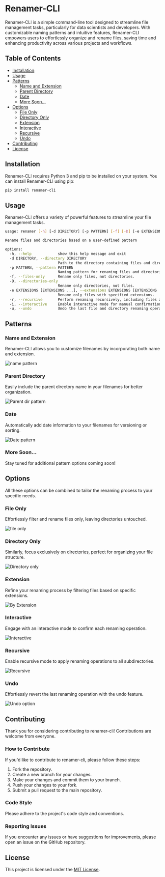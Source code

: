 # Renamer-CLI

Renamer-CLI is a simple command-line tool designed to streamline file management tasks, particularly for data scientists and developers. With customizable naming patterns and intuitive features, Renamer-CLI empowers users to effortlessly organize and rename files, saving time and enhancing productivity across various projects and workflows.

## Table of Contents

- [Installation](#installation)
- [Usage](#usage)
- [Patterns](#patterns)
  - [Name and Extension](#name-and-extension)
  - [Parent Directory](#parent-directory)
  - [Date](#date)
  - [More Soon...](#more-soon)
- [Options](#options)
  - [File Only](#file-only)
  - [Directory Only](#directory-only)
  - [Extension](#extension)
  - [Interactive](#interactive)
  - [Recursive](#recursive)
  - [Undo](#undo)
- [Contributing](#contributing)
- [License](#license)


## Installation

Renamer-CLI requires Python 3 and pip to be installed on your system. You can install Renamer-CLI using pip:

```bash
pip install renamer-cli
```

## Usage

Renamer-CLI offers a variety of powerful features to streamline your file management tasks.

```bash
usage: renamer [-h] [-d DIRECTORY] [-p PATTERN] [-f] [-D] [-e EXTENSIONS [EXTENSIONS ...]] [-r] [-i] [-u]

Rename files and directories based on a user-defined pattern

options:
  -h, --help            show this help message and exit
  -d DIRECTORY, --directory DIRECTORY
                        Path to the directory containing files and directories to be renamed.
  -p PATTERN, --pattern PATTERN
                        Naming pattern for renaming files and directories. Use placeholders like {name}, {parent}, {date}, etc.
  -f, --files-only      Rename only files, not directories.
  -D, --directories-only
                        Rename only directories, not files.
  -e EXTENSIONS [EXTENSIONS ...], --extensions EXTENSIONS [EXTENSIONS ...]
                        Rename only files with specified extensions.
  -r, --recursive       Perform renaming recursively, including files and directories in subdirectories.
  -i, --interactive     Enable interactive mode for manual confirmation of each renaming operation.
  -u, --undo            Undo the last file and directory renaming operation.
```

## Patterns
### Name and Extension
Renamer-CLI allows you to customize filenames by incorporating both name and extension.

![name pattern](https://vhs.charm.sh/vhs-676KFAPndNosYsiLl08LCx.gif)
### Parent Directory
Easily include the parent directory name in your filenames for better organization.

![Parent dir pattern](https://vhs.charm.sh/vhs-4AftDGmSpPmgG6lORmjZpC.gif)
### Date
Automatically add date information to your filenames for versioning or sorting.

![Date pattern](https://vhs.charm.sh/vhs-qTd4h572QERwN3p40jvkA.gif)
### More Soon...
Stay tuned for additional pattern options coming soon!

## Options
All these options can be combined to tailor the renaming process to your specific needs.
### File Only
Effortlessly filter and rename files only, leaving directories untouched.

![file only](https://vhs.charm.sh/vhs-5Z4qERUhcpkwNnVST69jbX.gif)
### Directory Only
Similarly, focus exclusively on directories, perfect for organizing your file structure.

![Directory only](https://vhs.charm.sh/vhs-4eiqzUYTf0WM9ywJCEG1Cy.gif)
### Extension
Refine your renaming process by filtering files based on specific extensions.

![By Extension](https://vhs.charm.sh/vhs-1sxy0n14iZ5JqZ1YmTE8Vm.gif)
### Interactive
Engage with an interactive mode to confirm each renaming operation.

![Interactive](https://vhs.charm.sh/vhs-5bPRwcmAeAIzqFWxfgSESf.gif)
### Recursive
Enable recursive mode to apply renaming operations to all subdirectories.

![Recursive](https://vhs.charm.sh/vhs-4fSMdws4HLBvGhAWIq3Qh0.gif)
### Undo
Effortlessly revert the last renaming operation with the undo feature.

![Undo option](https://vhs.charm.sh/vhs-4ngOm4nTPNHrdjOC8tKPjR.gif)


## Contributing

Thank you for considering contributing to renamer-cli! Contributions are welcome from everyone.

### How to Contribute

If you'd like to contribute to renamer-cli, please follow these steps:

1. Fork the repository.
2. Create a new branch for your changes.
3. Make your changes and commit them to your branch.
4. Push your changes to your fork.
5. Submit a pull request to the main repository.

### Code Style

Please adhere to the project's code style and conventions.

### Reporting Issues

If you encounter any issues or have suggestions for improvements, please open an issue on the GitHub repository.

## License

This project is licensed under the [MIT License](LICENSE).
